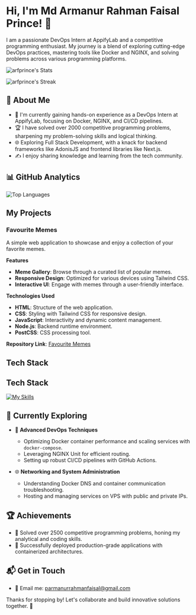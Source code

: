# Hi, I'm Md Armanur Rahman Faisal Prince! 👋

I am a passionate DevOps Intern at AppifyLab and a competitive programming enthusiast. My journey is a blend of exploring cutting-edge DevOps practices, mastering tools like Docker and NGINX, and solving problems across various programming platforms.

![arfprince's Stats](https://github-readme-stats.vercel.app/api?username=arfprince&theme=vue-dark&show_icons=true&hide_border=true&count_private=true)

![arfprince's Streak](https://streak-stats.demolab.com?user=arfprince&theme=vue-dark&hide_border=true)

## 🚀 About Me

- 🔭 I'm currently gaining hands-on experience as a DevOps Intern at AppifyLab, focusing on Docker, NGINX, and CI/CD pipelines.
- 🏆 I have solved over 2000 competitive programming problems, sharpening my problem-solving skills and logical thinking.
- 🌐 Exploring Full Stack Development, with a knack for backend frameworks like AdonisJS and frontend libraries like Next.js.
- ✍️ I enjoy sharing knowledge and learning from the tech community.

## 📊 GitHub Analytics

![Top Languages](https://github-readme-stats.vercel.app/api/top-langs/?username=arfprince&layout=compact&theme=vue-dark&hide_border=true)

## My Projects

### Favourite Memes

A simple web application to showcase and enjoy a collection of your favorite memes.

**Features**
- **Meme Gallery**: Browse through a curated list of popular memes.
- **Responsive Design**: Optimized for various devices using Tailwind CSS.
- **Interactive UI**: Engage with memes through a user-friendly interface.

**Technologies Used**
- **HTML**: Structure of the web application.
- **CSS**: Styling with Tailwind CSS for responsive design.
- **JavaScript**: Interactivity and dynamic content management.
- **Node.js**: Backend runtime environment.
- **PostCSS**: CSS processing tool.

**Repository Link**: [Favourite Memes](https://github.com/arfprince/Favourite-Memes)

## Tech Stack

## Tech Stack

[![My Skills](https://skillicons.dev/icons?i=docker,nginx,nodejs,react,js,html,css,postgres,c,nextjs,linux,mysql,sublime,vscode,git,github)](https://skillicons.dev)


## 🌱 Currently Exploring

- 🚀 **Advanced DevOps Techniques**
  - Optimizing Docker container performance and scaling services with `docker-compose`.
  - Leveraging NGINX Unit for efficient routing.
  - Setting up robust CI/CD pipelines with GitHub Actions.

- 🌐 **Networking and System Administration**
  - Understanding Docker DNS and container communication troubleshooting.
  - Hosting and managing services on VPS with public and private IPs.

## 🏆 Achievements

- 🌟 Solved over 2500 competitive programming problems, honing my analytical and coding skills.
- 🎉 Successfully deployed production-grade applications with containerized architectures.

## 📬 Get in Touch

- 📧 Email me: parmanurrahmanfaisal@gmail.com  

Thanks for stopping by! Let's collaborate and build innovative solutions together. 🚀
